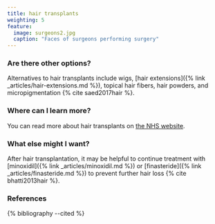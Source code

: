 ```yaml
---
title: hair transplants
weighting: 5
feature:
  image: surgeons2.jpg
  caption: "Faces of surgeons performing surgery"
---
```


### Are there other options?

Alternatives to hair transplants include wigs, [hair extensions]({% link _articles/hair-extensions.md %}), topical hair fibers, hair powders, and micropigmentation {% cite saed2017hair %}.

### Where can I learn more?

You can read more about hair transplants on [the NHS website](https://www.nhs.uk/Conditions/cosmetic-treatments-guide/Pages/hair-transplant.aspx).

### What else might I want?

After hair transplantation, it may be helpful to continue treatment with [minoxidil]({% link _articles/minoxidil.md %}) or [finasteride]({% link _articles/finasteride.md %}) to prevent further hair loss {% cite bhatti2013hair %}.

### References

{% bibliography --cited %}
